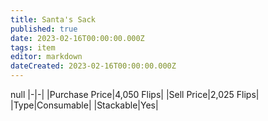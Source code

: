 ```yaml
---
title: Santa's Sack
published: true
date: 2023-02-16T00:00:00.000Z
tags: item
editor: markdown
dateCreated: 2023-02-16T00:00:00.000Z
---
```


null
|-|-|
|Purchase Price|4,050 Flips|
|Sell Price|2,025 Flips|
|Type|Consumable|
|Stackable|Yes|

